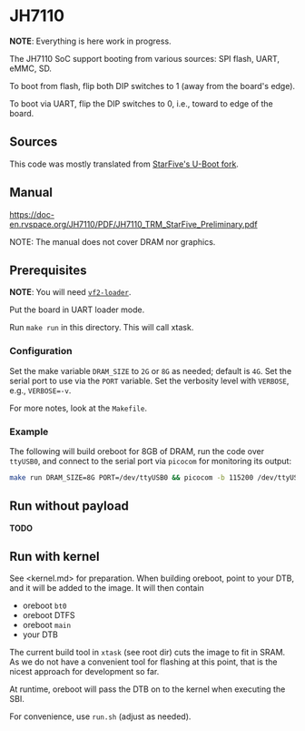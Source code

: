 # JH7110

**NOTE**: Everything is here work in progress.

The JH7110 SoC support booting from various sources: SPI flash, UART, eMMC, SD.

To boot from flash, flip both DIP switches to 1 (away from the board's edge).

To boot via UART, flip the DIP switches to 0, i.e., toward to edge of the board.

## Sources

This code was mostly translated from [StarFive's U-Boot fork](https://github.com/starfive-tech/u-boot/tree/JH7110_VisionFive2_devel).

## Manual

https://doc-en.rvspace.org/JH7110/PDF/JH7110_TRM_StarFive_Preliminary.pdf

NOTE: The manual does not cover DRAM nor graphics.

## Prerequisites

**NOTE**: You will need [`vf2-loader`](https://github.com/orangecms/vf2-loader).

Put the board in UART loader mode.

Run `make run` in this directory. This will call xtask.

### Configuration

Set the make variable `DRAM_SIZE` to `2G` or `8G` as needed; default is `4G`.
Set the serial port to use via the `PORT` variable.
Set the verbosity level with `VERBOSE`, e.g., `VERBOSE=-v`.

For more notes, look at the `Makefile`.

### Example

The following will build oreboot for 8GB of DRAM, run the code over `ttyUSB0`,
and connect to the serial port via `picocom` for monitoring its output:

```sh
make run DRAM_SIZE=8G PORT=/dev/ttyUSB0 && picocom -b 115200 /dev/ttyUSB0
```

## Run without payload

**TODO**

## Run with kernel

See <kernel.md> for preparation.
When building oreboot, point to your DTB, and it will be added to the image.
It will then contain
- oreboot `bt0`
- oreboot DTFS
- oreboot `main`
- your DTB

The current build tool in `xtask` (see root dir) cuts the image to fit in SRAM.
As we do not have a convenient tool for flashing at this point, that is the
nicest approach for development so far.

At runtime, oreboot will pass the DTB on to the kernel when executing the SBI.

For convenience, use `run.sh` (adjust as needed).
